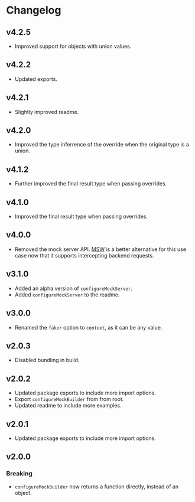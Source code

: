 # Changelog

## v4.2.5

- Improved support for objects with union values.

## v4.2.2

- Updated exports.

## v4.2.1

- Slightly improved readme.

## v4.2.0

- Improved the type inferrence of the override when the original type is a union.

## v4.1.2

- Further improved the final result type when passing overrides.

## v4.1.0

- Improved the final result type when passing overrides.

## v4.0.0

- Removed the mock server API. [MSW](https://mswjs.io/) is a better alternative for this use case now that it supports intercepting backend requests.

## v3.1.0

- Added an alpha version of `configureMockServer`.
- Added `configureMockServer` to the readme.

## v3.0.0

- Renamed the `faker` option to `context`, as it can be any value.

## v2.0.3

- Disabled bundling in build.

## v2.0.2

- Updated package exports to include more import options.
- Export `configureMockBuilder` from from root.
- Updated readme to include more examples.

## v2.0.1

- Updated package exports to include more import options.

## v2.0.0

### Breaking

- `configureMockBuilder` now returns a function directly, instead of an object.
